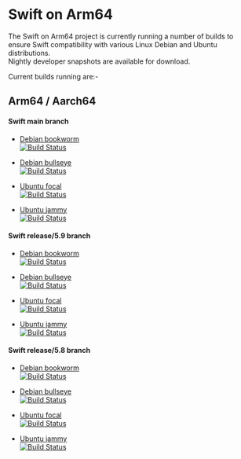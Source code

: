 # Swift on Arm64

The Swift on Arm64 project is currently running a number of builds to ensure Swift compatibility with various Linux Debian and Ubuntu distributions.  
Nightly developer snapshots are available for download.

Current builds running are:-

Arm64 / Aarch64
---
#### Swift main branch
* [Debian bookworm](https://github.com/futurejones/ci-swiftlang/tree/debian/bookworm-main)  
[![Build Status](https://ci.swiftlang.xyz/job/swift-main-debian-bookworm/badge/icon)](https://ci.swiftlang.xyz/job/swift-main-debian-bookworm/)

* [Debian bullseye](https://github.com/futurejones/ci-swiftlang/tree/debian/bullseye-main)  
[![Build Status](https://ci.swiftlang.xyz/job/swift-main-debian-bullseye/badge/icon)](https://ci.swiftlang.xyz/job/swift-main-debian-bullseye/)

* [Ubuntu focal](https://github.com/futurejones/ci-swiftlang/tree/ubuntu/focal-main)  
[![Build Status](https://ci.swiftlang.xyz/job/swift-main-ubuntu-focal/badge/icon)](https://ci.swiftlang.xyz/job/swift-main-ubuntu-focal/)

* [Ubuntu jammy](https://github.com/futurejones/ci-swiftlang/tree/ubuntu/jammy-main)  
[![Build Status](https://ci.swiftlang.xyz/job/swift-main-ubuntu-jammy/badge/icon)](https://ci.swiftlang.xyz/job/swift-main-ubuntu-jammy/)

#### Swift release/5.9 branch
* [Debian bookworm](https://github.com/futurejones/ci-swiftlang/tree/debian/bookworm-5.9)  
[![Build Status](https://ci.swiftlang.xyz/job/swift-5.9-debian-bookworm/badge/icon)](https://ci.swiftlang.xyz/job/swift-5.9-debian-bookworm/)

* [Debian bullseye](https://github.com/futurejones/ci-swiftlang/tree/debian/bullseye-5.9)  
[![Build Status](https://ci.swiftlang.xyz/job/swift-5.9-debian-bullseye/badge/icon)](https://ci.swiftlang.xyz/job/swift-5.9-debian-bullseye/)

* [Ubuntu focal](https://github.com/futurejones/ci-swiftlang/tree/ubuntu/focal-5.9)  
[![Build Status](https://ci.swiftlang.xyz/job/swift-5.9-ubuntu-focal/badge/icon)](https://ci.swiftlang.xyz/job/swift-5.9-ubuntu-focal/)

* [Ubuntu jammy](https://github.com/futurejones/ci-swiftlang/tree/ubuntu/jammy-5.9)  
[![Build Status](https://ci.swiftlang.xyz/job/swift-5.9-ubuntu-jammy/badge/icon)](https://ci.swiftlang.xyz/job/swift-5.9-ubuntu-jammy/)

#### Swift release/5.8 branch
* [Debian bookworm](https://github.com/futurejones/ci-swiftlang/tree/debian/bookworm-5.8)  
[![Build Status](https://ci.swiftlang.xyz/job/swift-5.8-debian-bookworm/badge/icon)](https://ci.swiftlang.xyz/job/swift-5.8-debian-bookworm/)

* [Debian bullseye](https://github.com/futurejones/ci-swiftlang/tree/debian/bullseye-5.8)  
[![Build Status](https://ci.swiftlang.xyz/job/swift-5.8-debian-bullseye/badge/icon)](https://ci.swiftlang.xyz/job/swift-5.8-debian-bullseye/)

* [Ubuntu focal](https://github.com/futurejones/ci-swiftlang/tree/ubuntu/focal-5.8)  
[![Build Status](https://ci.swiftlang.xyz/job/swift-5.8-ubuntu-focal/badge/icon)](https://ci.swiftlang.xyz/job/swift-5.8-ubuntu-focal/)

* [Ubuntu jammy](https://github.com/futurejones/ci-swiftlang/tree/ubuntu/jammy-5.8)  
[![Build Status](https://ci.swiftlang.xyz/job/swift-5.8-ubuntu-jammy/badge/icon)](https://ci.swiftlang.xyz/job/swift-5.8-ubuntu-jammy/)

